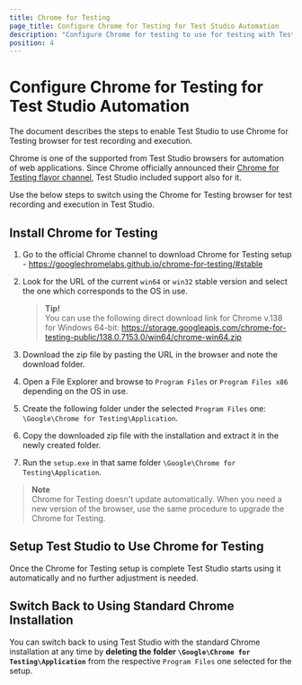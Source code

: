 ```yaml
---
title: Chrome for Testing
page_title: Configure Chrome for Testing for Test Studio Automation
description: "Configure Chrome for testing to use for testing with Test Studio. Prerequisites for testing against Chrome with Test Studio. Install Chrome extension for Test Studio testing."
position: 4
---
```


# Configure Chrome for Testing for Test Studio Automation 

The document describes the steps to enable Test Studio to use Chrome for Testing browser for test recording and execution.

Chrome is one of the supported from Test Studio browsers for automation of web applications. Since Chrome officially announced their <a href="https://developer.chrome.com/blog/chrome-for-testing" target="_blank">Chrome for Testing flavor channel</a>, Test Studio included support also for it. 

Use the below steps to switch using the Chrome for Testing browser for test recording and execution in Test Studio.  

## Install Chrome for Testing

1. Go to the official Chrome channel to download Chrome for Testing setup - https://googlechromelabs.github.io/chrome-for-testing/#stable
2. Look for the URL of the current `win64` or `win32` stable version and select the one which corresponds to the OS in use.

    > __Tip!__ 
    > <br>
    > You can use the following direct download link for Chrome v.138 for Windows 64-bit: https://storage.googleapis.com/chrome-for-testing-public/138.0.7153.0/win64/chrome-win64.zip

3. Download the zip file by pasting the URL in the browser and note the download folder.
4. Open a File Explorer and browse to `Program Files` or `Program Files x86` depending on the OS in use.
5. Create the following folder under the selected `Program Files` one: `\Google\Chrome for Testing\Application`.
6. Copy the downloaded zip file with the installation and extract it in the newly created folder.
7. Run the `setup.exe` in that same folder `\Google\Chrome for Testing\Application`.

>__Note__ 
> <br>
> Chrome for Testing doesn't update automatically. When you need a new version of the browser, use the same procedure to upgrade the Chrome for Testing. 

## Setup Test Studio to Use Chrome for Testing

Once the Chrome for Testing setup is complete Test Studio starts using it automatically and no further adjustment is needed. 

## Switch Back to Using Standard Chrome Installation

You can switch back to using Test Studio with the standard Chrome installation at any time by __deleting the folder `\Google\Chrome for Testing\Application`__ from the respective `Program Files` one selected for the setup. 

<script>
window.addEventListener('DOMContentLoaded', function () {
$(".toggle_container").hide();
    
    $("p.trigger").click(function(e){
        e.preventDefault();
        $(this).toggleClass("active").next().slideToggle("normal");
		$(this).find('#d').text(function (i, oldText) {
        return $.trim(oldText) == '+' ? '-' : '+';
		});
		
    });
    });
</script>
